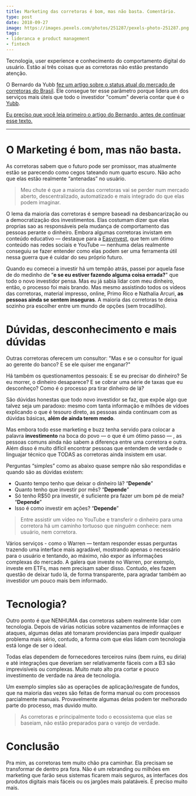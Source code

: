 ```yaml
---
title: Marketing das corretoras é bom, mas não basta. Comentário.
type: post
date: 2018-09-27
image: https://images.pexels.com/photos/251287/pexels-photo-251287.png
tags:
- lideranca e product management
- fintech
---
```


Tecnologia, user experience e conhecimento do comportamento digital do usuário. Estão aí três coisas que as corretoras não estão prestando atenção.

O Bernardo da Yubb [fez um artigo sobre o status atual do mercado de corretoras
do
Brasil](https://www.linkedin.com/pulse/luciano-huck-foi-para-xp-banco-do-brasil-bradesco-e-o-s-pascowitch).
Ele consegue ter esse parâmetro porque lidera um dos serviços mais úteis que
todo o investidor "comum" deveria contar que é o [Yubb](https://yubb.com.br/).

[Eu preciso que você leia primeiro o artigo do Bernardo, antes de continuar esse
texto.](https://www.linkedin.com/pulse/luciano-huck-foi-para-xp-banco-do-brasil-bradesco-e-o-s-pascowitch/)

----

# O Marketing é bom, mas não basta.

As corretoras sabem que o futuro pode ser promissor, mas atualmente estão se
parecendo como cegos tateando num quarto escuro. Não acho que elas estão
realmente “antenadas” no usuário.

> Meu chute é que a maioria das corretoras vai se perder num mercado aberto, descentralizado, automatizado e mais integrado do que elas podem imaginar.

O lema da maioria das corretoras é sempre baseadi na desbancarização ou a
democratização dos investimentos. Elas costumam dizer que elas proprias sao as
responsáveis pela mudança de comportamento das pessoas perante o dinheiro.
Embora algumas corretoras invistam em conteúdo educativo — destaque para a
[Easynvest](https://www.youtube.com/easynvest), que tem um ótimo conteúdo nas
redes sociais e YouTube — nenhuma delas realmente conseguiu se fazer entender
como elas podem ser uma ferramenta útil nessa guerra que é cuidar do seu próprio
futuro.

Quando eu comecei a investir há um tempão atrás, passei por aquela fase de do
medinho de “**e se eu estiver fazendo alguma coisa errada?**" que todo o novo
investidor pensa. Mas eu já sabia lidar com meu dinheiro, então, o processo foi
mais brando. Mas mesmo assistindo todos os vídeos das corretoras, material
impresso, online, Primo Rico e Nathalia Arcuri, **as pessoas ainda se sentem
inseguras**. A maioria das corretoras te deixa sozinho pra escolher entre um
mundo de opções (sem trocadilho).

# Dúvidas, desconhecimento e mais dúvidas

Outras corretoras oferecem um consultor: "Mas e se o consultor for igual ao
gerente do banco? E se ele quiser me enganar?"

Há também os questionamentos pessoais: E se eu precisar do dinheiro? Se eu
morrer, o dinheiro desaparece? E se cobrar uma série de taxas que eu desconheço?
Como é o processo pra tirar dinheiro de lá?

São dúvidas honestas que todo novo investidor se faz, que expõe algo que talvez
seja um paradoxo: mesmo com tanta informação e milhões de vídoes explicando o
que é tesouro direto, as pessoas ainda continuam com as dúvidas básicas, **além
de ainda terem medo**.

Mas embora todo esse marketing e buzz tenha servido para colocar a palavra
**investimento** na boca do povo — o que é um ótimo passo — , as pessoas comuns
ainda não sabem a diferença entre uma corretora e outra. Além disso é muito
difícil encontrar pessoas que entendem de verdade o linguajar técnico que TODAS
as corretoras ainda insistem em usar.

Perguntas “simples” como as abaixo quase sempre não são respondidas e quando são
as dúvidas existem:

* Quanto tempo tenho que deixar o dinheiro lá? “**Depende**”
* Quanto tenho que investir por mês? “**Depende**”
* Só tenho R$50 pra investir, é suficiente pra fazer um bom pé de meia?
“**Depende**”
* Isso é como investir em ações? “**Depende**”

> Entre assistir um vídeo no YouTube e transferir o dinheiro para uma corretora há
> um caminho tortuoso que ninguém conhece: nem usuário, nem corretora.

Vários serviços - como o Warren — tentam responder essas perguntas trazendo uma
interface mais agradável, mostrando apenas o necessário para o usuário e
tentando, ao máximo, não expor as informações complexas do mercado. A galera que
investe no Warren, por exemplo, investe em ETFs, mas nem precisam saber disso.
Contudo, eles fazem questão de deixar tudo lá, de forma transparente, para
agradar também ao investidor um pouco mais bem informado.

# Tecnologia?

Outro ponto é que NENHUMA das corretoras sabem realmente lidar com tecnologia.
Depois de várias notícias sobre vazamentos de informações e ataques, algumas
delas até tomaram providencias para impedir qualquer problema mais sério,
contudo, a forma com que elas lidam com tecnologia está longe de ser o ideal.

Todas elas dependem de fornecedores terceiros ruins (bem ruins, eu diria) e até
integrações que deveriam ser relativamente fáceis com a B3 são imprevisíveis ou
complexas. Muito mato alto pra cortar e pouco investimento de verdade na área de
tecnologia.

Um exemplo simples são as operações de aplicação/resgate de fundos, que na
maioria das vezes são feitas de forma manual ou com processos parcialmente
manuais. Provavelmente algumas delas podem ter melhorado parte do processo, mas
duvido muito.

> As corretoras e principalmente todo o ecossistema que elas se baseiam, não estão preparados para o varejo de verdade.

# Conclusão

Pra mim, as corretoras tem muito chão pra caminhar. Ela precisam se transformar
de dentro pra fora. Não é um rebranding ou milhões em marketing que farão seus
sistemas ficarem mais seguros, as interfaces dos produtos digitais mais fáceis
ou os jargões mais palatáveis. É preciso muito mais.

